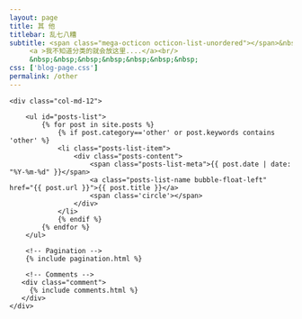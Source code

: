 ```yaml
---
layout: page
title: 其 他
titlebar: 乱七八糟
subtitle: <span class="mega-octicon octicon-list-unordered"></span>&nbsp;&nbsp;
     <a >我不知道分类的就会放这里....</a><br/>
     &nbsp;&nbsp;&nbsp;&nbsp;&nbsp;&nbsp;&nbsp;
css: ['blog-page.css']
permalink: /other
---
```



<div class="row">

    <div class="col-md-12">

        <ul id="posts-list">
            {% for post in site.posts %}
                {% if post.category=='other' or post.keywords contains 'other' %}
                <li class="posts-list-item">
                    <div class="posts-content">
                        <span class="posts-list-meta">{{ post.date | date: "%Y-%m-%d" }}</span>
                        <a class="posts-list-name bubble-float-left" href="{{ post.url }}">{{ post.title }}</a>
                        <span class='circle'></span>
                    </div>
                </li>
                {% endif %}
            {% endfor %}
        </ul> 

        <!-- Pagination -->
        {% include pagination.html %}

        <!-- Comments -->
       <div class="comment">
         {% include comments.html %}
       </div>
    </div>

</div>
<script>
    $(document).ready(function(){

        // Enable bootstrap tooltip
        $("body").tooltip({ selector: '[data-toggle=tooltip]' });

    });
</script>